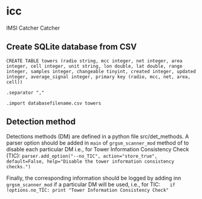 # icc
IMSI Catcher Catcher

## Create SQLite database from CSV
`CREATE TABLE towers (radio string, mcc integer, net integer, area integer, cell integer, unit string, lon double, lat double, range integer, samples integer, changeable tinyint, created integer, updated integer, average_signal integer, primary key (radio, mcc, net, area, cell))`

`.separator ","`

`.import databasefilename.csv towers`


## Detection method

Detections methods (DM) are defined in a python file src/det_methods.
A parser option should be added in `main` of `grgsm_scanner_mod` method of to disable each particular DM i.e., for Tower Information Consistency Check (TIC):
    `parser.add_option("--no_TIC", action="store_true", default=False, help="Disable the tower information consistency checks.")`

Finally, the corresponding information should be logged by adding inn `grgsm_scanner_mod` if a particular DM will be used, i.e., for TIC:
`    if !options.no_TIC:
        print "Tower Information Consistency Check"
`
